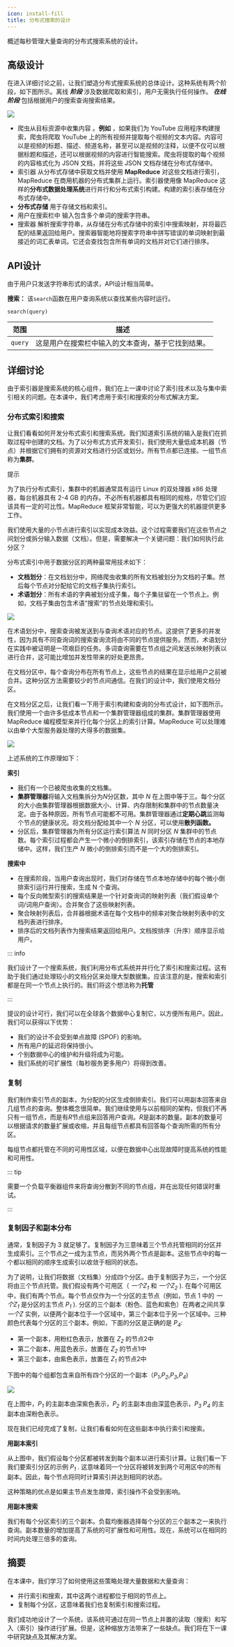 ```yaml
---
icon: install-fill
title: 分布式搜索的设计
---
```


概述每秒管理大量查询的分布式搜索系统的设计。

## 高级设计

在进入详细讨论之前，让我们塑造分布式搜索系统的总体设计。这种系统有两个阶段，如下图所示。离线 ***阶段*** 涉及数据爬取和索引，用户无需执行任何操作。 ***在线阶段*** 包括根据用户的搜索查询搜索结果。

![](/img/21-Distributed%20Search/1676602745813.png)

- 爬虫从目标资源中收集内容 。**例如** ，如果我们为 YouTube 应用程序构建搜索，爬虫将爬取 YouTube 上的所有视频并提取每个视频的文本内容。内容可以是视频的标题、描述、频道名称，甚至可以是视频的注释，以便不仅可以根据标题和描述，还可以根据视频的内容进行智能搜索。爬虫将提取的每个视频的内容格式化为 JSON 文档，并将这些 JSON 文档存储在分布式存储中。
- 索引器 从分布式存储中获取文档并使用 **MapReduce** 对这些文档进行索引，MapReduce 在商用机器的分布式集群上运行。索引器使用像 MapReduce 这样的**分布式数据处理系统**进行并行和分布式索引构建。构建的索引表存储在分布式存储中。
- **分布式存储** 用于存储文档和索引。
- 用户在搜索栏中 输入包含多个单词的搜索字符串。
- 搜索器 解析搜索字符串，从存储在分布式存储中的索引中搜索映射，并将最匹配的结果返回给用户。搜索器智能地将搜索字符串中拼写错误的单词映射到最接近的词汇表单词。它还会查找包含所有单词的文档并对它们进行排序。

## API设计

由于用户只发送字符串形式的请求，API设计相当简单。

**搜索：** 该`search`函数在用户查询系统以查找某些内容时运行。

```
search(query)
```

| **范围** | **描述**                                           |
| -------- | -------------------------------------------------- |
| `query`  | 这是用户在搜索栏中输入的文本查询，基于它找到结果。 |

## 详细讨论

由于索引器是搜索系统的核心组件，我们在上一课中讨论了索引技术以及与集中索引相关的问题。在本课中，我们考虑用于索引和搜索的分布式解决方案。

### 分布式索引和搜索

让我们看看如何开发分布式索引和搜索系统。我们知道索引系统的输入是我们在抓取过程中创建的文档。为了以分布式方式开发索引，我们使用大量低成本机器（节点）并根据它们拥有的资源对文档进行分区或划分。所有节点都已连接。一组节点称为**集群**。

提示

为了执行分布式索引，集群中的机器通常具有运行 Linux 的双处理器 x86 处理器，每台机器具有 2-4 GB 的内存。不必所有机器都具有相同的规格，尽管它们应该具有一定的可比性。MapReduce 框架非常智能，可以为更强大的机器提供更多工作。

我们使用大量的小节点进行索引以实现成本效益。这个过程需要我们在这些节点之间划分或拆分输入数据（文档）。但是，需要解决一个关键问题：我们如何执行此分区？

分布式索引中用于数据分区的两种最常用技术如下：

- **文档划分**：在文档划分中，网络爬虫收集的所有文档被划分为文档的子集。然后每个节点对分配给它的文档子集执行索引。
- **术语划分**：所有术语的字典被划分成子集，每个子集驻留在一个节点上。例如，文档子集由包含术语“搜索”的节点处理和索引。

![](/img/21-Distributed%20Search/20230217110114.png)

在术语划分中，搜索查询被发送到与查询术语对应的节点。这提供了更多的并发性，因为具有不同查询词的搜索查询流将由不同的节点提供服务。然而，术语划分在实践中被证明是一项艰巨的任务。多词查询需要在节点组之间发送长映射列表以进行合并，这可能比增加并发性带来的好处更昂贵。

在文档分区中，每个查询分布在所有节点上，这些节点的结果在显示给用户之前被合并。这种分区方法需要较少的节点间通信。在我们的设计中，我们使用文档分区。

在文档分区之后，让我们看一下用于索引构建和查询的分布式设计，如下图所示。我们使用一个由许多低成本节点和一个集群管理器组成的集群。集群管理器使用 MapReduce 编程模型来并行化每个分区上的索引计算。MapReduce 可以处理难以由单个大型服务器处理的大得多的数据集。

![](/img/21-Distributed%20Search/20230217110148.png)

上述系统的工作原理如下：

**索引**

- 我们有一个已被爬虫收集的文档集。
- **集群管理器**将输入文档集拆分为*N*分区数，其中 *N* 在上图中等于三。每个分区的大小由集群管理器根据数据大小、计算、内存限制和集群中的节点数量决定。由于各种原因，所有节点可能都不可用。集群管理器通过**定期心跳**监测每个节点的健康状况。将文档分配给其中一个 *N* 分区，可以使用**散列函数。**
- 分区后，集群管理器为所有分区运行索引算法 *N* 同时分区 *N* 集群中的节点数。每个索引过程都会产生一个微小的倒排索引，该索引存储在节点的本地存储中。这样，我们生产 *N* 微小的倒排索引而不是一个大的倒排索引。

**搜索中**

- 在搜索阶段，当用户查询出现时，我们对存储在节点本地存储中的每个微小倒排索引运行并行搜索，生成 N 个查询。
- 每个反向微型索引的搜索结果是一个针对查询词的映射列表（我们假设单个词/词用户查询）。合并聚合了这些映射列表。
- 聚合映射列表后，合并器根据术语在每个文档中的频率对聚合映射列表中的文档列表进行排序。
- 排序后的文档列表作为搜索结果返回给用户。文档按排序（升序）顺序显示给用户。

::: info

我们设计了一个搜索系统，我们利用分布式系统并并行化了索引和搜索过程。这有助于我们通过处理较小的文档分区来处理大型数据集。应该注意的是，搜索和索引都是在同一个节点上执行的。我们将这个想法称为**托管**

:::

提议的设计可行，我们可以在全球各个数据中心复制它，以方便所有用户。因此，我们可以获得以下优势：

- 我们的设计不会受到单点故障 (SPOF) 的影响。
- 所有用户的延迟将保持很小。
- 个别数据中心的维护和升级将成为可能。
- 我们系统的可扩展性（每秒服务更多用户）将得到改善。

### 复制

我们制作索引节点的副本，为分配的分区生成倒排索引。我们可以用副本回答来自几组节点的查询。整体概念很简单。我们继续使用与以前相同的架构，但我们不再只有一组节点，而是有*R*节点组来回答用户查询。*R*是副本的数量。副本的数量可以根据请求的数量扩展或收缩，并且每组节点都具有回答每个查询所需的所有分区。

每组节点都托管在不同的可用性区域，以便在数据中心出现故障时提高系统的性能和可用性。

::: tip

需要一个负载平衡器组件来将查询分散到不同的节点组，并在出现任何错误时重试。

:::

### 复制因子和副本分布

通常，复制因子为 3 就足够了。复制因子为三意味着三个节点托管相同的分区并生成索引。三个节点之一成为主节点，而另外两个节点是副本。这些节点中的每一个都以相同的顺序生成索引以收敛于相同的状态。

为了说明，让我们将数据（文档集）分成四个分区。由于复制因子为三，一个分区将由三个节点托管。我们假设有两个可用区（ *一个Z<sub>1</sub>* 和 *一个Z<sub>2</sub>* ). 在每个可用区中，我们有两个节点。每个节点仅作为一个分区的主节点（例如，节点 1 中的 *一个Z<sub>1</sub>* 是分区的主节点 *P<sub>1</sub>* ). 分区的三个副本（粉色、蓝色和紫色）在两者之间共享 *一个Z* 实例，以便两个副本位于一个区域中，第三个副本位于另一个区域中。三种颜色代表每个分区的三个副本。例如，下面的分区是正确的是 *P<sub>4</sub>*:

- 第一个副本，用粉红色表示，放置在 *Z<sub>2</sub>* 的节点2中
- 第二个副本，用蓝色表示，放置在 *Z<sub>2</sub>* 的节点1中
- 第三个副本，由紫色表示，放置在 *Z<sub>1</sub>* 的节点2中

下图中的每个组都包含来自所有四个分区的一个副本（*P<sub>1</sub>*,*P<sub>2</sub>*,*P<sub>3</sub>*,*P<sub>4</sub>*)

![](/img/21-Distributed%20Search/20230217110446.png)

在上图中，*P<sub>1</sub>* 的主副本由深紫色表示，*P<sub>2</sub>* 的主副本由由深蓝色表示，*P<sub>3</sub>* *P<sub>4</sub>* 的主副本由深粉色表示。

现在我们已经完成了复制，让我们看看如何在这些副本中执行索引和搜索。

**用副本索引**

从上图中，我们假设每个分区都被转发到每个副本以进行索引计算。让我们看一下我们要索引分区的示例 *P<sub>1</sub>* . 这意味着同一个分区将被转发到两个可用区中的所有副本。因此，每个节点将同时计算索引并达到相同的状态。

这种策略的优点是如果主节点发生故障，索引操作不会受到影响。

**用副本搜索**

我们有每个分区索引的三个副本。负载均衡器选择每个分区的三个副本之一来执行查询。副本数量的增加提高了系统的可扩展性和可用性。现在，系统可以在相同的时间内处理三倍多的查询。

## 摘要

在本课中，我们学习了如何使用这些策略处理大量数据和大量查询：

- 并行索引和搜索，其中这两个进程都位于相同的节点上。
- 复制每个分区，这意味着我们也复制索引和搜索过程。

我们成功地设计了一个系统，该系统可通过在同一节点上并置的读取（搜索）和写入（索引）操作进行扩展。但是，这种缩放方法带来了一些缺点。我们将在下一课中研究缺点及其解决方案。
